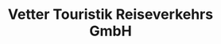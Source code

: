 ---
title: "Vetter Touristik Reiseverkehrs GmbH"
url: /zoerbig/vetter-touristik-reiseverkehrs-gmbh/
shop: Reisebüro
---